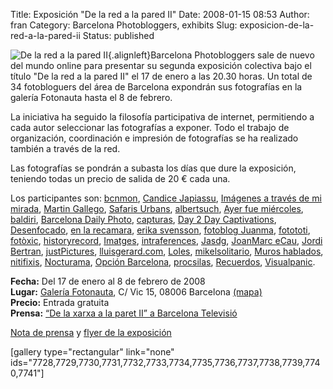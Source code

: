 Title: Exposición "De la red a la pared II"
Date: 2008-01-15 08:53
Author: fran
Category: Barcelona Photobloggers, exhibits
Slug: exposicion-de-la-red-a-la-pared-ii
Status: published

![De la red a la pared II](http://fransimo.info/wp-content/uploads/2008/01/200invitacion-bcn-photobloggers.jpg){.alignleft}Barcelona Photobloggers sale de nuevo del mundo online para presentar su segunda exposición colectiva bajo el título "De la red a la pared II" el 17 de enero a las 20.30 horas. Un total de 34 fotobloguers del área de Barcelona expondrán sus fotografías en la galería Fotonauta hasta el 8 de febrero.

La iniciativa ha seguido la filosofía participativa de internet, permitiendo a cada autor seleccionar las fotografías a exponer. Todo el trabajo de organización, coordinación e impresión de fotografías se ha realizado también a través de la red.

Las fotografías se pondrán a subasta los días que dure la exposición, teniendo todas un precio de salida de 20 € cada una.

Los participantes son: [bcnmon](http://www.bcnmon.blogspot.com/), [Candice Japiassu](http://candicejapiassu.blogspot.com/), [Imágenes a través de mi mirada](http://aficionadafotografica.blogspot.com/), [Martin Gallego](http://martingallego.blogspot.com/), [Safaris Urbans](http://safarisurbans.blogspot.com/), [albertsuch](http://www.albertsuch.com/photoblog/), [Ayer fue miércoles](http://www.ayerfuemiercoles.com/), [baldiri](http://www.baldiri.net/), [Barcelona Daily Photo](http://bcndailyphoto.blogspot.com/), [capturas](http://www.capturas.it/), [Day 2 Day Captivations](http://sebastian.yepes.in/), [Desenfocado](http://www.desenfocado.com/), [en la recamara](http://www.enlarecamara.com/), [erika svensson](http://erikasvensson.com/), [fotoblog Juanma](http://fotoblog.juanma.com.es/), [fotototi](http://fotototi.blogspot.com/), [fotòxic](http://fotoxic.org/), [historyrecord](http://historyrecord.shutterchance.com/), [Imatges](http://www.imatges.net/), [intraferences](http://photo.intraferences.net/), [Jasdg](http://jasdg.shutterchance.com/), [JoanMarc eCau](http://www.joanmarc.cat/pixelpost/), [Jordi Bertran](http://jordibertran.blogspot.com/), [justPictures](http://justpictures.es/), [lluisgerard.com](http://www.lluisgerard.com/), [Loles](http://www.loles.es/photo/), [mikelsolitario](http://mikelsolitario.blogspot.com/), [Muros hablados](http://muroshablados.es/), [nitifixis](http://www.nitifixis.com/), [Nocturama](http://www.marceloaurelio.com/nocturama), [Opción Barcelona](http://opcionbarcelona.blogspot.com/), [procsilas](http://procsilas.net/), [Recuerdos](http://www.recuerdos.it/), [Visualpanic](http://fotolog.visualpanic.net/).

**Fecha:** Del 17 de enero al 8 de febrero de 2008  
**Lugar:** [Galería Fotonauta](http://www.fotonauta.com/), C/ Vic 15, 08006 Barcelona [(mapa)](http://maps.google.es/maps?f=q&hl=es&q=Vic,+15,Barcelona&sll=41.399926,2.15493&sspn=0.006953,0.021629&ie=UTF8&z=16&ll=41.399926,2.15493&spn=0.006953,0.021629&om=1&iwloc=addr)  
**Precio:** Entrada gratuita  
**Prensa:** [“De la xarxa a la paret II” a Barcelona Televisió](http://fransimo.info/blog/2008/01/18/de-la-xarxa-a-la-paret-ii-a-barcelona-televisio/)

[Nota de prensa](http://barcelonaphotobloggers.org/wp-content/uploads/2008/01/expo_de_la_red_a_la_pared_es.pdf "Nota de prensa") y [flyer de la exposición](http://barcelonaphotobloggers.org/wp-content/uploads/2008/01/invitacion-bcn-photobloggers.jpg "Flyer De la red a la Pared II")

\[gallery type="rectangular" link="none" ids="7728,7729,7730,7731,7732,7733,7734,7735,7736,7737,7738,7739,7740,7741"\]

